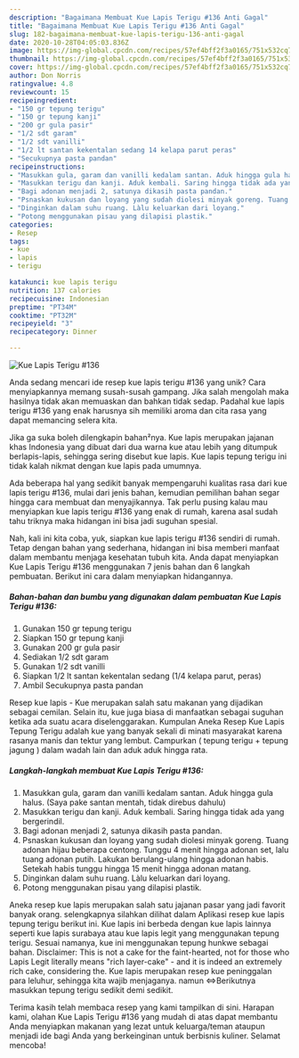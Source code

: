 ```yaml
---
description: "Bagaimana Membuat Kue Lapis Terigu #136 Anti Gagal"
title: "Bagaimana Membuat Kue Lapis Terigu #136 Anti Gagal"
slug: 182-bagaimana-membuat-kue-lapis-terigu-136-anti-gagal
date: 2020-10-28T04:05:03.836Z
image: https://img-global.cpcdn.com/recipes/57ef4bff2f3a0165/751x532cq70/kue-lapis-terigu-136-foto-resep-utama.jpg
thumbnail: https://img-global.cpcdn.com/recipes/57ef4bff2f3a0165/751x532cq70/kue-lapis-terigu-136-foto-resep-utama.jpg
cover: https://img-global.cpcdn.com/recipes/57ef4bff2f3a0165/751x532cq70/kue-lapis-terigu-136-foto-resep-utama.jpg
author: Don Norris
ratingvalue: 4.8
reviewcount: 15
recipeingredient:
- "150 gr tepung terigu"
- "150 gr tepung kanji"
- "200 gr gula pasir"
- "1/2 sdt garam"
- "1/2 sdt vanilli"
- "1/2 lt santan kekentalan sedang 14 kelapa parut peras"
- "Secukupnya pasta pandan"
recipeinstructions:
- "Masukkan gula, garam dan vanilli kedalam santan. Aduk hingga gula halus. (Saya pake santan mentah, tidak direbus dahulu)"
- "Masukkan terigu dan kanji. Aduk kembali. Saring hingga tidak ada yang bergerindil."
- "Bagi adonan menjadi 2, satunya dikasih pasta pandan."
- "Psnaskan kukusan dan loyang yang sudah diolesi minyak goreng. Tuang adonan hijau beberapa centong. Tunggu 4 menit hingga adonan set, lalu tuang adonan putih. Lakukan berulang-ulang hingga adonan habis. Setekah habis tunggu hingga 15 menit hingga adonan matang."
- "Dinginkan dalam suhu ruang. Làlu keluarkan dari loyang."
- "Potong menggunakan pisau yang dilapisi plastik."
categories:
- Resep
tags:
- kue
- lapis
- terigu

katakunci: kue lapis terigu 
nutrition: 137 calories
recipecuisine: Indonesian
preptime: "PT34M"
cooktime: "PT32M"
recipeyield: "3"
recipecategory: Dinner

---
```



![Kue Lapis Terigu #136](https://img-global.cpcdn.com/recipes/57ef4bff2f3a0165/751x532cq70/kue-lapis-terigu-136-foto-resep-utama.jpg)

Anda sedang mencari ide resep kue lapis terigu #136 yang unik? Cara menyiapkannya memang susah-susah gampang. Jika salah mengolah maka hasilnya tidak akan memuaskan dan bahkan tidak sedap. Padahal kue lapis terigu #136 yang enak harusnya sih memiliki aroma dan cita rasa yang dapat memancing selera kita.

Jika ga suka boleh dilengkapin bahan²nya. Kue lapis merupakan jajanan khas Indonesia yang dibuat dari dua warna kue atau lebih yang ditumpuk berlapis-lapis, sehingga sering disebut kue lapis. Kue lapis tepung terigu ini tidak kalah nikmat dengan kue lapis pada umumnya.

Ada beberapa hal yang sedikit banyak mempengaruhi kualitas rasa dari kue lapis terigu #136, mulai dari jenis bahan, kemudian pemilihan bahan segar hingga cara membuat dan menyajikannya. Tak perlu pusing kalau mau menyiapkan kue lapis terigu #136 yang enak di rumah, karena asal sudah tahu triknya maka hidangan ini bisa jadi suguhan spesial.


Nah, kali ini kita coba, yuk, siapkan kue lapis terigu #136 sendiri di rumah. Tetap dengan bahan yang sederhana, hidangan ini bisa memberi manfaat dalam membantu menjaga kesehatan tubuh kita. Anda dapat menyiapkan Kue Lapis Terigu #136 menggunakan 7 jenis bahan dan 6 langkah pembuatan. Berikut ini cara dalam menyiapkan hidangannya.

<!--inarticleads1-->

##### Bahan-bahan dan bumbu yang digunakan dalam pembuatan Kue Lapis Terigu #136:

1. Gunakan 150 gr tepung terigu
1. Siapkan 150 gr tepung kanji
1. Gunakan 200 gr gula pasir
1. Sediakan 1/2 sdt garam
1. Gunakan 1/2 sdt vanilli
1. Siapkan 1/2 lt santan kekentalan sedang (1/4 kelapa parut, peras)
1. Ambil Secukupnya pasta pandan


Resep kue lapis - Kue merupakan salah satu makanan yang dijadikan sebagai cemilan. Selain itu, kue juga biasa di manfaatkan sebagai suguhan ketika ada suatu acara diselenggarakan. Kumpulan Aneka Resep Kue Lapis Tepung Terigu adalah kue yang banyak sekali di minati masyarakat karena rasanya manis dan tektur yang lembut. Campurkan ( tepung terigu + tepung jagung ) dalam wadah lain dan aduk aduk hingga rata. 

<!--inarticleads2-->

##### Langkah-langkah membuat Kue Lapis Terigu #136:

1. Masukkan gula, garam dan vanilli kedalam santan. Aduk hingga gula halus. (Saya pake santan mentah, tidak direbus dahulu)
1. Masukkan terigu dan kanji. Aduk kembali. Saring hingga tidak ada yang bergerindil.
1. Bagi adonan menjadi 2, satunya dikasih pasta pandan.
1. Psnaskan kukusan dan loyang yang sudah diolesi minyak goreng. Tuang adonan hijau beberapa centong. Tunggu 4 menit hingga adonan set, lalu tuang adonan putih. Lakukan berulang-ulang hingga adonan habis. Setekah habis tunggu hingga 15 menit hingga adonan matang.
1. Dinginkan dalam suhu ruang. Làlu keluarkan dari loyang.
1. Potong menggunakan pisau yang dilapisi plastik.


Aneka resep kue lapis merupakan salah satu jajanan pasar yang jadi favorit banyak orang. selengkapnya silahkan dilihat dalam Aplikasi resep kue lapis tepung terigu berikut ini. Kue lapis ini berbeda dengan kue lapis lainnya seperti kue lapis surabaya atau kue lapis legit yang menggunakan tepung terigu. Sesuai namanya, kue ini menggunakan tepung hunkwe sebagai bahan. Disclaimer: This is not a cake for the faint-hearted, not for those who Lapis Legit literally means &#34;rich layer-cake&#34; - and it is indeed an extremely rich cake, considering the. Kue lapis merupakan resep kue peninggalan para leluhur, sehingga kita wajib menjaganya. namun ⇔Berikutnya masukkan tepung terigu sedikit demi sedikit. 

Terima kasih telah membaca resep yang kami tampilkan di sini. Harapan kami, olahan Kue Lapis Terigu #136 yang mudah di atas dapat membantu Anda menyiapkan makanan yang lezat untuk keluarga/teman ataupun menjadi ide bagi Anda yang berkeinginan untuk berbisnis kuliner. Selamat mencoba!
